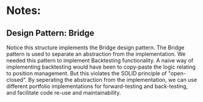 # Notes:

## Design Pattern: Bridge

Notice this structure implements the Bridge design pattern. The Bridge pattern is used to separate an abstraction from the implementation. We needed this pattern to implement Backtesting functionality. A naive way of implementing backtesting would have been to copy-paste the logic relating to position management. But this violates the SOLID principle of "open-closed". By seperating the abstraction from the implementation, we can use different portfolio implementations for forward-testing and back-testing, and facilitate code re-use and maintainability.
